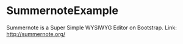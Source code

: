 # SummernoteExample
Summernote is a Super Simple WYSIWYG Editor on Bootstrap.
Link: http://summernote.org/
